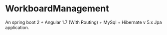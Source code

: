 # WorkboardManagement
An spring boot 2 + Angular 1.7 (With Routing) + MySql + Hibernate v 5.x Jpa application.  
